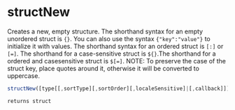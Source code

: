 # structNew

Creates a new, empty structure. The shorthand syntax for an empty unordered struct is `{}`. You can also use the syntax `{"key":"value"}` to initialize it with values. The shorthand syntax for an ordered struct is `[:]` or `[=]`. The shorthand for a case-sensitive struct is `${}`.The shorthand for a ordered and casesensitive struct is `$[=]`.
NOTE: To preserve the case of the struct key, place quotes around it, otherwise it will be converted to uppercase.

```javascript
structNew([type[[,sortType][,sortOrder][,localeSensitive]|[,callback]]])
```

```javascript
returns struct
```

